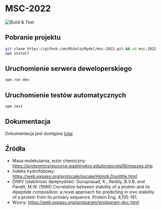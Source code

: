 # MSC-2022

![Build & Test](https://github.com/MikolajMydel/msc-2022/actions/workflows/node.js.yaml/badge.svg)

## Pobranie projektu

```bash
git clone https://github.com/MikolajMydel/msc-2022.git && cd msc-2022
npm install
```

## Uruchomienie serwera deweloperskiego

```bash
npm run dev
```

## Uruchomienie testów automatycznych

```bash
npm test
```

## Dokumentacja

Dokumentacja jest dostępna [tutaj](https://github.com/MikolajMydel/msc-2022/wiki)

## Źródła

- Masa molekularna, wzór chemiczny: https://proteomicsresource.washington.edu/protocols06/masses.php
- Indeks hydrofobowy: https://web.expasy.org/protscale/pscale/Hphob.Doolittle.html
- DIWV (stabilność dipeptydów): Guruprasad, K., Reddy, B.V.B. and Pandit, M.W. (1990) Correlation between stability of a protein and its dipeptide composition: a novel approach for predicting in vivo stability of a protein from its primary sequence. Protein Eng. 4,155-161.
- Wzory: https://web.expasy.org/protparam/protparam-doc.html
